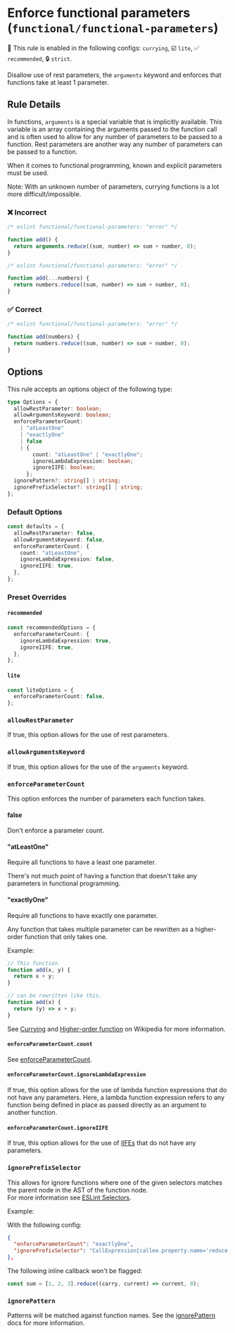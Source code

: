 # Enforce functional parameters (`functional/functional-parameters`)

💼 This rule is enabled in the following configs: `currying`, ☑️ `lite`, ✅ `recommended`, 🔒 `strict`.

<!-- end auto-generated rule header -->

Disallow use of rest parameters, the `arguments` keyword and enforces that functions take at least 1 parameter.

## Rule Details

In functions, `arguments` is a special variable that is implicitly available.
This variable is an array containing the arguments passed to the function call and is often used to allow for any number of parameters to be passed to a function. Rest parameters are another way any number of parameters can be passed to a function.

When it comes to functional programming, known and explicit parameters must be used.

Note: With an unknown number of parameters, currying functions is a lot more difficult/impossible.

### ❌ Incorrect

<!-- eslint-skip -->

```js
/* eslint functional/functional-parameters: "error" */

function add() {
  return arguments.reduce((sum, number) => sum + number, 0);
}
```

<!-- eslint-skip -->

```js
/* eslint functional/functional-parameters: "error" */

function add(...numbers) {
  return numbers.reduce((sum, number) => sum + number, 0);
}
```

### ✅ Correct

```js
/* eslint functional/functional-parameters: "error" */

function add(numbers) {
  return numbers.reduce((sum, number) => sum + number, 0);
}
```

## Options

This rule accepts an options object of the following type:

```ts
type Options = {
  allowRestParameter: boolean;
  allowArgumentsKeyword: boolean;
  enforceParameterCount:
    | "atLeastOne"
    | "exactlyOne"
    | false
    | {
        count: "atLeastOne" | "exactlyOne";
        ignoreLambdaExpression: boolean;
        ignoreIIFE: boolean;
      };
  ignorePattern?: string[] | string;
  ignorePrefixSelector?: string[] | string;
};
```

### Default Options

```ts
const defaults = {
  allowRestParameter: false,
  allowArgumentsKeyword: false,
  enforceParameterCount: {
    count: "atLeastOne",
    ignoreLambdaExpression: false,
    ignoreIIFE: true,
  },
};
```

### Preset Overrides

#### `recommended`

```ts
const recommendedOptions = {
  enforceParameterCount: {
    ignoreLambdaExpression: true,
    ignoreIIFE: true,
  },
};
```

#### `lite`

```ts
const liteOptions = {
  enforceParameterCount: false,
};
```

### `allowRestParameter`

If true, this option allows for the use of rest parameters.

### `allowArgumentsKeyword`

If true, this option allows for the use of the `arguments` keyword.

### `enforceParameterCount`

This option enforces the number of parameters each function takes.

#### false

Don't enforce a parameter count.

#### "atLeastOne"

Require all functions to have a least one parameter.

There's not much point of having a function that doesn't take any parameters in functional programming.

#### "exactlyOne"

Require all functions to have exactly one parameter.

Any function that takes multiple parameter can be rewritten as a higher-order function that only takes one.

Example:

<!-- eslint-disable @typescript-eslint/no-redeclare -->

```js
// This function
function add(x, y) {
  return x + y;
}

// can be rewritten like this.
function add(x) {
  return (y) => x + y;
}
```

See [Currying](https://en.wikipedia.org/wiki/Currying) and [Higher-order function](https://en.wikipedia.org/wiki/Higher-order_function) on Wikipedia for more information.

#### `enforceParameterCount.count`

See [enforceParameterCount](#enforceparametercount).

#### `enforceParameterCount.ignoreLambdaExpression`

If true, this option allows for the use of lambda function expressions that do not have any parameters.
Here, a lambda function expression refers to any function being defined in place as passed directly as an argument to another function.

#### `enforceParameterCount.ignoreIIFE`

If true, this option allows for the use of [IIFEs](https://developer.mozilla.org/en-US/docs/Glossary/IIFE) that do not have any parameters.

### `ignorePrefixSelector`

This allows for ignore functions where one of the given selectors matches the parent node in the AST of the function node.\
For more information see [ESLint Selectors](https://eslint.org/docs/developer-guide/selectors).

Example:

With the following config:

```json
{
  "enforceParameterCount": "exactlyOne",
  "ignorePrefixSelector": "CallExpression[callee.property.name='reduce']"
},
```

The following inline callback won't be flagged:

```js
const sum = [1, 2, 3].reduce((carry, current) => current, 0);
```

### `ignorePattern`

Patterns will be matched against function names.
See the [ignorePattern](./options/ignore-pattern.md) docs for more information.
